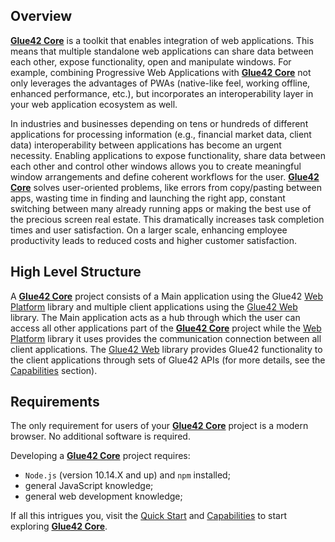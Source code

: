 ## Overview

[**Glue42 Core**](https://glue42.com/core/) is a toolkit that enables integration of web applications. This means that multiple standalone web applications can share data between each other, expose functionality, open and manipulate windows. For example, combining Progressive Web Applications with [**Glue42 Core**](https://glue42.com/core/) not only leverages the advantages of PWAs (native-like feel, working offline, enhanced performance, etc.), but incorporates an interoperability layer in your web application ecosystem as well. 

In industries and businesses depending on tens or hundreds of different applications for processing information (e.g., financial market data, client data) interoperability between applications has become an urgent necessity. Enabling applications to expose functionality, share data between each other and control other windows allows you to create meaningful window arrangements and define coherent workflows for the user. [**Glue42 Core**](https://glue42.com/core/) solves user-oriented problems, like errors from copy/pasting between apps, wasting time in finding and launching the right app, constant switching between many already running apps or making the best use of the precious screen real estate. This dramatically increases task completion times and user satisfaction. On a larger scale, enhancing employee productivity leads to reduced costs and higher customer satisfaction.  

## High Level Structure

A [**Glue42 Core**](https://glue42.com/core/) project consists of a Main application using the Glue42 [Web Platform](https://www.npmjs.com/package/@glue42/web-platform) library and multiple client applications using the [Glue42 Web](../../reference/core/latest/glue42%20web/index.html) library. The Main application acts as a hub through which the user can access all other applications part of the [**Glue42 Core**](https://glue42.com/core/) project while the [Web Platform](https://www.npmjs.com/package/@glue42/web-platform) library it uses provides the communication connection between all client applications. The [Glue42 Web](../../reference/core/latest/glue42%20web/index.html) library provides Glue42 functionality to the client applications through sets of Glue42 APIs (for more details, see the [Capabilities](../../capabilities/application-management/index.html) section).

## Requirements

The only requirement for users of your [**Glue42 Core**](https://glue42.com/core/) project is a modern browser. No additional software is required.

Developing a [**Glue42 Core**](https://glue42.com/core/) project requires:
- `Node.js` (version 10.14.X and up) and `npm` installed;
- general JavaScript knowledge;
- general web development knowledge;

If all this intrigues you, visit the [Quick Start](../quick-start/index.html) and [Capabilities](../../capabilities/application-management/index.html) to start exploring [**Glue42 Core**](https://glue42.com/core/).